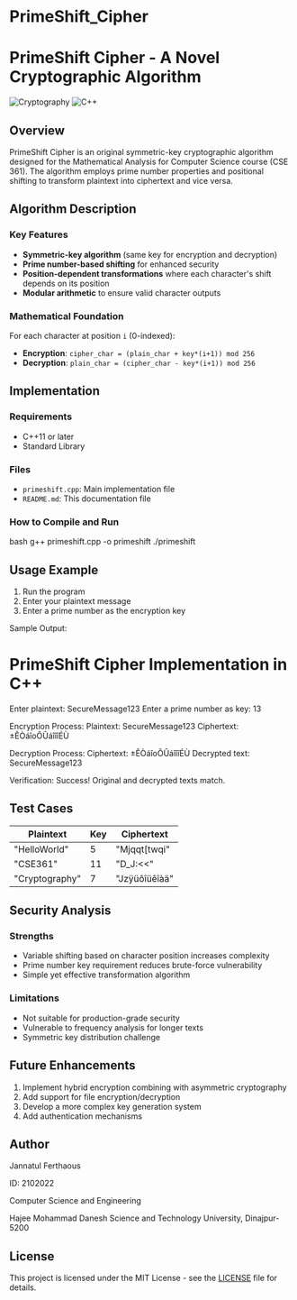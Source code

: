 # PrimeShift_Cipher


# PrimeShift Cipher - A Novel Cryptographic Algorithm

![Cryptography](https://img.shields.io/badge/Algorithm-Cryptography-blue)
![C++](https://img.shields.io/badge/Language-C++-green)

## Overview

PrimeShift Cipher is an original symmetric-key cryptographic algorithm designed for the Mathematical Analysis for Computer Science course (CSE 361). The algorithm employs prime number properties and positional shifting to transform plaintext into ciphertext and vice versa.

## Algorithm Description

### Key Features
- **Symmetric-key algorithm** (same key for encryption and decryption)
- **Prime number-based shifting** for enhanced security
- **Position-dependent transformations** where each character's shift depends on its position
- **Modular arithmetic** to ensure valid character outputs

### Mathematical Foundation
For each character at position `i` (0-indexed):
- **Encryption**: `cipher_char = (plain_char + key*(i+1)) mod 256`
- **Decryption**: `plain_char = (cipher_char - key*(i+1)) mod 256`

## Implementation

### Requirements
- C++11 or later
- Standard Library

### Files
- `primeshift.cpp`: Main implementation file
- `README.md`: This documentation file

### How to Compile and Run
bash
g++ primeshift.cpp -o primeshift
./primeshift


## Usage Example

1. Run the program
2. Enter your plaintext message
3. Enter a prime number as the encryption key

Sample Output:

PrimeShift Cipher Implementation in C++
=====================================

Enter plaintext: SecureMessage123
Enter a prime number as key: 13

Encryption Process:
Plaintext: SecureMessage123
Ciphertext: ±ÊÒáîoÔÛáîîîÉÙ

Decryption Process:
Ciphertext: ±ÊÒáîoÔÛáîîîÉÙ
Decrypted text: SecureMessage123

Verification:
Success! Original and decrypted texts match.


## Test Cases

| Plaintext         | Key | Ciphertext       |
|-------------------|-----|------------------|
| "HelloWorld"      | 5   | "Mjqqt[twqi"     |
| "CSE361"          | 11  | "D_J:<<"         |
| "Cryptography"    | 7   | "Jzÿüôîüêîàä"    |

## Security Analysis

### Strengths
- Variable shifting based on character position increases complexity
- Prime number key requirement reduces brute-force vulnerability
- Simple yet effective transformation algorithm

### Limitations
- Not suitable for production-grade security
- Vulnerable to frequency analysis for longer texts
- Symmetric key distribution challenge

## Future Enhancements

1. Implement hybrid encryption combining with asymmetric cryptography
2. Add support for file encryption/decryption
3. Develop a more complex key generation system
4. Add authentication mechanisms

## Author

Jannatul Ferthaous

ID: 2102022

Computer Science and Engineering  

Hajee Mohammad Danesh Science and Technology University, Dinajpur-5200

## License

This project is licensed under the MIT License - see the [LICENSE](LICENSE) file for details.


